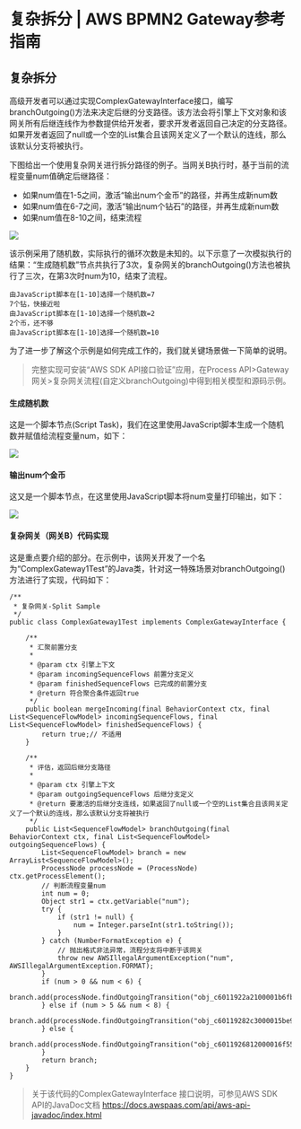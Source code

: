 # 复杂拆分 | AWS BPMN2 Gateway参考指南

## 复杂拆分

高级开发者可以通过实现ComplexGatewayInterface接口，编写branchOutgoing()方法来决定后继的分支路径。该方法会将引擎上下文对象和该网关所有后继连线作为参数提供给开发者，要求开发者返回自己决定的分支路径。如果开发者返回了null或一个空的List集合且该网关定义了一个默认的连线，那么该默认分支将被执行。

下图给出一个使用复杂网关进行拆分路径的例子。当网关B执行时，基于当前的流程变量num值确定后继路径：

  * 如果num值在1-5之间，激活“输出num个金币”的路径，并再生成新num数
  * 如果num值在6-7之间，激活“输出num个钻石”的路径，并再生成新num数
  * 如果num值在8-10之间，结束流程

![](https://docs.awspaas.com/reference-guide/aws-paas-process-gateway-reference-guide/complex_gateway/1.png)

该示例采用了随机数，实际执行的循环次数是未知的。以下示意了一次模拟执行的结果：“生成随机数”节点共执行了3次，复杂网关的branchOutgoing()方法也被执行了三次，在第3次时num为10，结束了流程。
    
    
    由JavaScript脚本在[1-10]选择一个随机数=7
    7个钻，快接近啦
    由JavaScript脚本在[1-10]选择一个随机数=2
    2个币，还不够
    由JavaScript脚本在[1-10]选择一个随机数=10
    

为了进一步了解这个示例是如何完成工作的，我们就关键场景做一下简单的说明。

> 完整实现可安装“AWS SDK API接口验证”应用，在Process API>Gateway网关>复杂网关流程(自定义branchOutgoing)中得到相关模型和源码示例。

#### 生成随机数

这是一个脚本节点(Script Task)，我们在这里使用JavaScript脚本生成一个随机数并赋值给流程变量num，如下：

![](https://docs.awspaas.com/reference-guide/aws-paas-process-gateway-reference-guide/complex_gateway/2.png)

#### 输出num个金币

这又是一个脚本节点，在这里使用JavaScript脚本将num变量打印输出，如下：

![](https://docs.awspaas.com/reference-guide/aws-paas-process-gateway-reference-guide/complex_gateway/3.png)

#### 复杂网关（网关B）代码实现

这是重点要介绍的部分。在示例中，该网关开发了一个名为“ComplexGateway1Test”的Java类，针对这一特殊场景对branchOutgoing()方法进行了实现，代码如下：
    
    
    /**
     * 复杂网关-Split Sample
     */
    public class ComplexGateway1Test implements ComplexGatewayInterface {
    
        /**
         * 汇聚前置分支
         *
         * @param ctx 引擎上下文
         * @param incomingSequenceFlows 前置分支定义
         * @param finishedSequenceFlows 已完成的前置分支
         * @return 符合聚合条件返回true
         */
        public boolean mergeIncoming(final BehaviorContext ctx, final List<SequenceFlowModel> incomingSequenceFlows, final List<SequenceFlowModel> finishedSequenceFlows) {
            return true;// 不适用
        }
    
        /**
         * 评估，返回后继分支路径
         *
         * @param ctx 引擎上下文
         * @param outgoingSequenceFlows 后继分支定义
         * @return 要激活的后继分支连线，如果返回了null或一个空的List集合且该网关定义了一个默认的连线，那么该默认分支将被执行
         */
        public List<SequenceFlowModel> branchOutgoing(final BehaviorContext ctx, final List<SequenceFlowModel> outgoingSequenceFlows) {
            List<SequenceFlowModel> branch = new ArrayList<SequenceFlowModel>();
            ProcessNode processNode = (ProcessNode) ctx.getProcessElement();
            // 判断流程变量num
            int num = 0;
            Object str1 = ctx.getVariable("num");
            try {
                if (str1 != null) {
                    num = Integer.parseInt(str1.toString());
                }
            } catch (NumberFormatException e) {
                // 抛出格式非法异常，流程分支将中断于该网关
                throw new AWSIllegalArgumentException("num", AWSIllegalArgumentException.FORMAT);
            }
            if (num > 0 && num < 6) {
                branch.add(processNode.findOutgoingTransition("obj_c6011922a2100001b6fb778063c61d39"));
            } else if (num > 5 && num < 8) {
                branch.add(processNode.findOutgoingTransition("obj_c60119282c3000015be93187785c18e3"));
            } else {
                branch.add(processNode.findOutgoingTransition("obj_c6011926812000016f557dcd5f2e14da"));
            }
            return branch;
        }
    }
    

> 关于该代码的ComplexGatewayInterface 接口说明，可参见AWS SDK API的JavaDoc文档 <https://docs.awspaas.com/api/aws-api-javadoc/index.html>